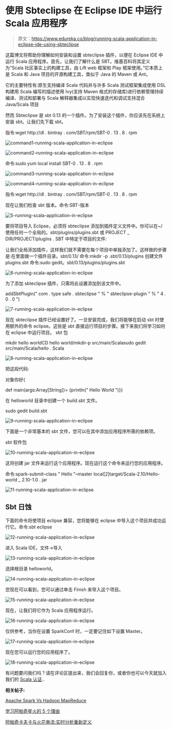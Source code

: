 # 使用 Sbteclipse 在 Eclipse IDE 中运行 Scala 应用程序

> 原文：<https://www.edureka.co/blog/running-scala-application-in-eclipse-ide-using-sbteclipse>

这篇博文将帮助你理解如何安装和设置 sbteclipse 插件，以便在 Eclipse IDE 中运行 Scala 应用程序。首先，让我们了解什么是 SBT。维基百科将其定义为“Scala 社区事实上的构建工具，由 Lift web 框架和 Play 框架使用。”它本质上是 Scala 和 Java 项目的开源构建工具，类似于 Java 的 Maven 或 Ant。

它的主要特性有:原生支持编译 Scala 代码并与许多 Scala 测试框架集成使用 DSL 构建用 Scala 编写的描述使用 Ivy(支持 Maven 格式的存储库)进行依赖管理持续编译、测试和部署与 Scala 解释器集成以实现快速迭代和调试支持混合 Java/Scala 项目

然而 Sbteclipse 是 sbt 0.13 的一个插件。为了安装这个插件，你应该先在系统上安装 sbt。让我们先下载 sbt。

指令:wget http://dl . bintray . com/SBT/rpm/SBT-0 . 13 . 8 . rpm

![command1-running-scala-application-in-eclipse](img/aaf2621088c7edb4c2f5e693fd8449a8.png)

![command2-running-scala-application-in-eclipse](img/239823f6c261ffe123b5beba2062e58f.png)

命令:sudo yum local install SBT-0 . 13 . 8 . rpm

![command3-running-scala-application-in-eclipse](img/da839c4f05bb86c1faf94ad5904cce61.png)

![command4-running-scala-application-in-eclipse](img/6c2fa05eedbe7b32c0afaad44b64373d.png)

指令:wget http://dl . bintray . com/SBT/rpm/SBT-0 . 13 . 8 . rpm

现在让我们检查 sbt 版本。命令:SBT–版本

![5-running-scala-application-in-eclipse](img/5bfcbc0f535a149faf0386b301f68810.png)

要将项目导入 Eclipse，必须将 sbteclipse 添加到插件定义文件中。你可以在~/使用任何一个全局的。sbt/plugins/plugins.sbt 或 PROJECT _ DIR/PROJECT/plugins . SBT 中特定于项目的文件:

让我们全局添加插件，这样我们就不需要在每个项目中单独添加了。这样做的步骤是:在里面做一个插件目录。sbt/0.13/ 命令:mkdir -p .sbt/0.13/plugins 创建文件 plugins.sbt 命令:sudo gedit。sbt/0.13/plugins/plugins.sbt

![6-running-scala-application-in-eclipse](img/39bfe5c7490f5cdb41cfb9409aeb8259.png)

为了添加 sbteclipse 插件，只需将此设置添加到该文件中。

addSbtPlugin(" com . type safe . sbteclipse " % " sbteclipse-plugin " % " 4 . 0 . 0 ")

![7-running-scala-application-in-eclipse](img/6cc1ea67f12a68f8684fe0f8e437cfc2.png)

现在 sbteclipse 插件已经设置好了。一旦安装完成，我们将能够在启动 sbt 时使用额外的命令 eclipse。这些是 sbt 直接运行项目的步骤。接下来我们将学习如何在 eclipse 中运行项目。 sbt 包

mkdir hello worldCD hello world/mkdir-p src/main/Scalasudo gedit src/main/Scala/hello . Scala

![8-running-scala-application-in-eclipse](img/54d44ac317a54024e6d614361e304e9e.png)

把这段代码:

对象你好{

def main(args:Array[String])= {println(" Hello World ")}}

在 helloworld 目录中创建一个 build.sbt 文件。

sudo gedit build.sbt

![9-running-scala-application-in-eclipse](img/5fae1c0056fd838a7e17b238fc5b2910.png)

下面是一个非常基本的 sbt 文件，您可以在其中添加应用程序所需的依赖项。

sbt 软件包

![10-running-scala-application-in-eclipse](img/3c7e557cf25e1451cd746ebf634dc9c4.png)

这将创建 jar 文件来运行这个应用程序。现在运行这个命令来运行您的应用程序。

命令:spark-submit–class " Hello "–master local[2]target/Scala-2.10/Hello-world _ 2.10-1.0 . jar

![11-running-scala-application-in-eclipse](img/0036572be5c502baf375c482a1f3caf8.png)

## Sbt 日蚀

下面的命令将使项目 eclipse 兼容，您将能够在 eclipse 中导入这个项目并成功运行它。命令:sbt eclipse

![12-running-scala-application-in-eclipse](img/9fcfa35d7ef644964e3c3f0ac97566f6.png)

进入 Scala IDE，文件->导入

![13-running-scala-application-in-eclipse](img/9e475241a25e9f096327e0a49522c749.png)

选择根目录 helloworld。

![14-running-scala-application-in-eclipse](img/f5a3b849bd196c59395efe067019c632.png)

您现在可以看到，您可以通过单击 Finish 来导入这个项目。

![15-running-scala-application-in-eclipse](img/d942f8fe61dc6f14571de3ba2806e20b.png)

现在，让我们将它作为 Scala 应用程序运行。

![16-running-scala-application-in-eclipse](img/466364dc29ba2bafc2df89b21ba2d893.png)

仅供参考，当你在设置 SparkConf 时，一定要记住如下设置 Master。

![17-running-scala-application-in-eclipse](img/8c5f74ba53d2c489581ecdbd27271099.png)

现在您可以运行您的应用程序了。

![18-running-scala-application-in-eclipse](img/3d51079b26bb85cacea7a444f5c29028.png)

有问题要问我们吗？请在评论区提出来，我们会回复你，或者你也可以今天就加入我们的 [Scala 认证](https://www.edureka.co/apache-spark-scala-certification-training)..

**相关帖子:**

[Apache Spark Vs Hadoop MapReduce](https://www.edureka.co/blog/apache-spark-vs-hadoop-mapreduce "Spark Vs MapReduce")

[学习阿帕奇星火的 5 个理由](https://www.edureka.co/blog/5-reasons-to-learn-apache-spark/ "5 reasons to learn Apache Spark")

[阿帕奇卡夫卡与火花串流:实时分析重新定义](https://www.edureka.co/blog/videos/apache-kafka-with-spark-streaming-real-time-analytics-redefined/ "Apache Kafka with Spark streaming")